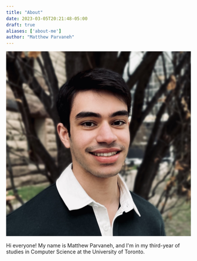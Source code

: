 ```yaml
---
title: "About"
date: 2023-03-05T20:21:48-05:00
draft: true
aliases: ['about-me']
author: "Matthew Parvaneh"
---
```


![An image of Matthew Parvaneh](/assets/images/matthew_profile_pic.jpg "Matthew")

Hi everyone! My name is Matthew Parvaneh, and I'm in my third-year of studies in Computer Science at the University of Toronto.

